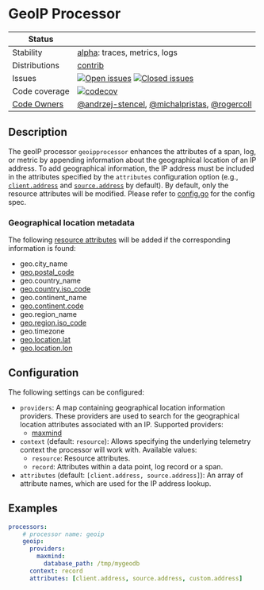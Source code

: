 # GeoIP Processor

<!-- status autogenerated section -->
| Status        |           |
| ------------- |-----------|
| Stability     | [alpha]: traces, metrics, logs   |
| Distributions | [contrib] |
| Issues        | [![Open issues](https://img.shields.io/github/issues-search/open-telemetry/opentelemetry-collector-contrib?query=is%3Aissue%20is%3Aopen%20label%3Aprocessor%2Fgeoip%20&label=open&color=orange&logo=opentelemetry)](https://github.com/open-telemetry/opentelemetry-collector-contrib/issues?q=is%3Aopen+is%3Aissue+label%3Aprocessor%2Fgeoip) [![Closed issues](https://img.shields.io/github/issues-search/open-telemetry/opentelemetry-collector-contrib?query=is%3Aissue%20is%3Aclosed%20label%3Aprocessor%2Fgeoip%20&label=closed&color=blue&logo=opentelemetry)](https://github.com/open-telemetry/opentelemetry-collector-contrib/issues?q=is%3Aclosed+is%3Aissue+label%3Aprocessor%2Fgeoip) |
| Code coverage | [![codecov](https://codecov.io/github/open-telemetry/opentelemetry-collector-contrib/graph/main/badge.svg?component=processor_geoip)](https://app.codecov.io/gh/open-telemetry/opentelemetry-collector-contrib/tree/main/?components%5B0%5D=processor_geoip&displayType=list) |
| [Code Owners](https://github.com/open-telemetry/opentelemetry-collector-contrib/blob/main/CONTRIBUTING.md#becoming-a-code-owner)    | [@andrzej-stencel](https://www.github.com/andrzej-stencel), [@michalpristas](https://www.github.com/michalpristas), [@rogercoll](https://www.github.com/rogercoll) |

[alpha]: https://github.com/open-telemetry/opentelemetry-collector/blob/main/docs/component-stability.md#alpha
[contrib]: https://github.com/open-telemetry/opentelemetry-collector-releases/tree/main/distributions/otelcol-contrib
<!-- end autogenerated section -->

## Description

The geoIP processor `geoipprocessor` enhances the attributes of a span, log, or metric by appending information about the geographical location of an IP address. To add geographical information, the IP address must be included in the attributes specified by the `attributes` configuration option (e.g., [`client.address`](https://github.com/open-telemetry/semantic-conventions/blob/v1.29.0/docs/general/attributes.md#client-attributes) and [`source.address`](https://github.com/open-telemetry/semantic-conventions/blob/v1.29.0/docs/general/attributes.md#source) by default). By default, only the resource attributes will be modified. Please refer to [config.go](./config.go) for the config spec.

### Geographical location metadata

The following [resource attributes](./internal/convention/attributes.go) will be added if the corresponding information is found:

  - geo.city_name
  - [geo.postal_code](https://github.com/open-telemetry/semantic-conventions/blob/v1.34.0/model/geo/registry.yaml#L71)
  - geo.country_name
  - [geo.country.iso_code](https://github.com/open-telemetry/semantic-conventions/blob/v1.34.0/model/geo/registry.yaml#L53)
  - geo.continent_name
  - [geo.continent.code](https://github.com/open-telemetry/semantic-conventions/blob/v1.34.0/model/geo/registry.yaml#L19)
  - geo.region_name
  - [geo.region.iso_code](https://github.com/open-telemetry/semantic-conventions/blob/v1.34.0/model/geo/registry.yaml#L78)
  - geo.timezone
  - [geo.location.lat](https://github.com/open-telemetry/semantic-conventions/blob/v1.34.0/model/geo/registry.yaml#L65)
  - [geo.location.lon](https://github.com/open-telemetry/semantic-conventions/blob/v1.34.0/model/geo/registry.yaml#L59)

## Configuration

The following settings can be configured:

- `providers`: A map containing geographical location information providers. These providers are used to search for the geographical location attributes associated with an IP. Supported providers:
  - [maxmind](./internal/provider/maxmindprovider/README.md)
- `context` (default: `resource`): Allows specifying the underlying telemetry context the processor will work with. Available values:
  - `resource`: Resource attributes.
  - `record`: Attributes within a data point, log record or a span.
- `attributes` (default: `[client.address, source.address]`): An array of attribute names, which are used for the IP address lookup.

## Examples

```yaml
processors:
    # processor name: geoip
    geoip:
      providers:
        maxmind:
          database_path: /tmp/mygeodb
      context: record
      attributes: [client.address, source.address, custom.address]
```
